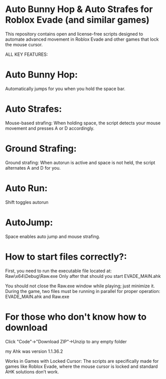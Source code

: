 # Auto Bunny Hop & Auto Strafes for Roblox Evade (and similar games)

This repository contains open and license-free scripts designed to automate advanced movement in Roblox Evade and other games that lock the mouse cursor.

ALL KEY FEATURES:
# Auto Bunny Hop:
Automatically jumps for you when you hold the space bar.

# Auto Strafes:
Mouse-based strafing: When holding space, the script detects your mouse movement and presses A or D accordingly.

# Ground Strafing:
Ground strafing: When autorun is active and space is not held, the script alternates A and D for you.

# Auto Run:
Shift toggles autorun

# AutoJump:
Space enables auto jump and mouse strafing.

# How to start files correctly?:
First, you need to run the executable file located at: Raw\x64\Debug\Raw.exe
Only after that should you start EVADE_MAIN.ahk

You should not close the Raw.exe window while playing; just minimize it. During the game, two files must be running in parallel for proper operation: EVADE_MAIN.ahk and Raw.exe

# For those who don't know how to download
Click "Code"->"Download ZIP"->Unzip to any empty folder

my Ahk was version 1.1.36.2

Works in Games with Locked Cursor:
The scripts are specifically made for games like Roblox Evade, where the mouse cursor is locked and standard AHK solutions don’t work.

